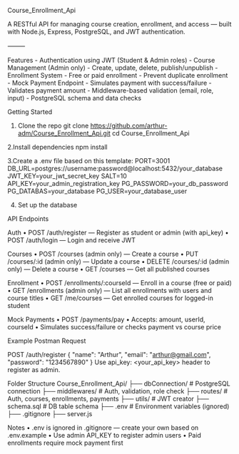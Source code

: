  Course_Enrollment_Api

A RESTful API for managing course creation, enrollment, and access — built with Node.js, Express, PostgreSQL, and JWT authentication.

⸻

 Features
	-	Authentication using JWT (Student & Admin roles)
	-	Course Management (Admin only)
	-	Create, update, delete, publish/unpublish
	-	Enrollment System
	-	Free or paid enrollment
	-	Prevent duplicate enrollment
	-	Mock Payment Endpoint
	-	Simulates payment with success/failure
	-	Validates payment amount
	-	Middleware-based validation (email, role, input)
	-	PostgreSQL schema and data checks

 Getting Started

1. Clone the repo
     git clone https://github.com/arthur-adm/Course_Enrollment_Api.git
     cd Course_Enrollment_Api

2.Install dependencies
     npm install

3.Create a .env file based on this template:
     PORT=3001
     DB_URL=postgres://username:password@localhost:5432/your_database
     JWT_KEY=your_jwt_secret_key
     SALT=10
     API_KEY=your_admin_registration_key
     PG_PASSWORD=your_db_password
     PG_DATABAS=your_database
     PG_USER=your_database_user
     
4. Set up the database


API Endpoints

 Auth
	•	POST /auth/register — Register as student or admin (with api_key)
	•	POST /auth/login — Login and receive JWT

 Courses
	•	POST /courses (admin only) — Create a course
	•	PUT /courses/:id (admin only) — Update a course
	•	DELETE /courses/:id (admin only) — Delete a course
	•	GET /courses — Get all published courses

 Enrollment
	•	POST /enrollments/:courseId — Enroll in a course (free or paid)
	•	GET /enrollments (admin only) — List all enrollments with users and course titles
	•	GET /me/courses — Get enrolled courses for logged-in student

 Mock Payments
	•	POST /payments/pay
	•	Accepts: amount, userId, courseId
	•	Simulates success/failure or checks payment vs course price


 Example Postman Request
 
 POST /auth/register
{
  "name": "Arthur",
  "email": "arthur@gmail.com",
  "password": "1234567890"
}
Use api_key: <your_api_key> header to register as admin.

Folder Structure
Course_Enrollment_Api/
├── dbConnection/       # PostgreSQL connection
├── middlewares/        # Auth, validation, role check
├── routes/             # Auth, courses, enrollments, payments
├── utils/              # JWT creator
├── schema.sql          # DB table schema
├── .env                # Environment variables (ignored)
├── .gitignore
├── server.js


Notes
	•	.env is ignored in .gitignore — create your own based on .env.example
	•	Use admin API_KEY to register admin users
	•	Paid enrollments require mock payment first
